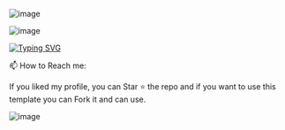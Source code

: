 ![image](https://raw.githubusercontent.com/Mkiige/Mkiige/51e90611a1397247289189a2f4a9f08816fb2d90/assets/Bottom_up.svg)

![image](https://user-images.githubusercontent.com/110998416/210606435-b59d0ec8-bc8d-4b2d-a78b-f609d477bd38.png)

<a href="https://git.io/typing-svg"><img src="https://readme-typing-svg.demolab.com?font=Fira+Code&pause=1000&color=22F766&background=1A1A1A00&vCenter=true&width=435&lines=Hi+there+%F0%9F%96%90%2C+I+am+Vincent+Odhiambo.;Welcome+to+my+profile!;Always+learning+new+things.;ALX+community+member." alt="Typing SVG" /></a>



📫 How to Reach me:




If you liked my profile, you can Star ⭐ the repo and if you want to use this template you can Fork it and can use.

![image](https://user-images.githubusercontent.com/110998416/210607742-149bf66c-32df-4647-99ee-700381fc4a58.png)
